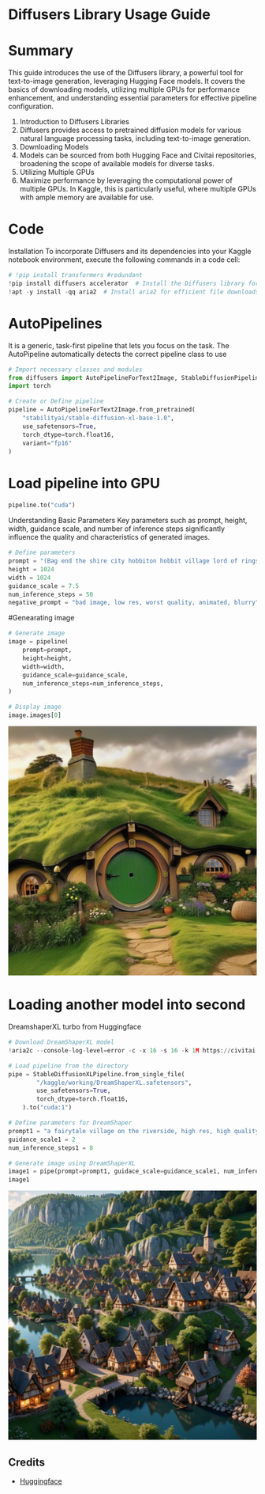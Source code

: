 # Diffusers Library Usage Guide

# Summary
This guide introduces the use of the Diffusers library, a powerful tool for text-to-image generation, leveraging Hugging Face models. It covers the basics of downloading models, utilizing multiple GPUs for performance enhancement, and understanding essential parameters for effective pipeline configuration.

1. Introduction to Diffusers Libraries
2. Diffusers provides access to pretrained diffusion models for various natural language processing tasks, including text-to-image generation.
3. Downloading Models
4. Models can be sourced from both Hugging Face and Civitai repositories, broadening the scope of available models for diverse tasks.
5. Utilizing Multiple GPUs
6. Maximize performance by leveraging the computational power of multiple GPUs. In Kaggle, this is particularly useful, where multiple GPUs with ample memory are available for use.

# Code
Installation
To incorporate Diffusers and its dependencies into your Kaggle notebook environment, execute the following commands in a code cell:

```python
# !pip install transformers #redundant
!pip install diffusers accelerator  # Install the Diffusers library for pretrained diffusion models 
!apt -y install -qq aria2  # Install aria2 for efficient file downloads
```

# AutoPipelines 
It is a generic, task-first pipeline that lets you focus on the task. The AutoPipeline automatically detects the correct pipeline class to use

```python
# Import necessary classes and modules
from diffusers import AutoPipelineForText2Image, StableDiffusionPipeline
import torch
```

```python
# Create or Define pipeline
pipeline = AutoPipelineForText2Image.from_pretrained(
    "stabilityai/stable-diffusion-xl-base-1.0",
    use_safetensors=True,
    torch_dtype=torch.float16,
    variant="fp16"
)
```
# Load pipeline into GPU
```python
pipeline.to("cuda")
```

Understanding Basic Parameters
Key parameters such as prompt, height, width, guidance scale, and number of inference steps significantly influence the quality and characteristics of generated images.
```python
# Define parameters
prompt = "(Bag end the shire city hobbiton hobbit village lord of rings movie  Peter Jackson movie beautiful nature landscape high quality, realistic"
height = 1024
width = 1024
guidance_scale = 7.5
num_inference_steps = 50
negative_prompt = "bad image, low res, worst quality, animated, blurry"
```
#Genearating image
```python
# Generate image
image = pipeline(
    prompt=prompt,
    height=height,
    width=width,
    guidance_scale=guidance_scale,
    num_inference_steps=num_inference_steps,
)
```
```python
# Display image
image.images[0]
```
![Alt text](SDXL_img.png)
# Loading another model into second
DreamshaperXL turbo from Huggingface 
```python
# Download DreamShaperXL model
!aria2c --console-log-level=error -c -x 16 -s 16 -k 1M https://civitai.com/api/download/models/333449 -d /kaggle/working -o DreamShaperXL.safetensors
```
```python
# Load pipeline from the directory
pipe = StableDiffusionXLPipeline.from_single_file(
        "/kaggle/working/DreamShaperXL.safetensors",
        use_safetensors=True,
        torch_dtype=torch.float16,
    ).to("cuda:1")
```
```python
# Define parameters for DreamShaper
prompt1 = "a fairytale village on the riverside, high res, high quality, realistic, 8K, UHD,landscape"
guidance_scale1 = 2
num_inference_steps1 = 8
```
 

```python
# Generate image using DreamShaperXL
image1 = pipe(prompt=prompt1, guidace_scale=guidance_scale1, num_inference_steps=num_inference_steps1).images[0]
image1
```
![Alt text](DreamShaper.png)




## Credits

- [Huggingface]([https://github.com/johndoe](https://github.com/huggingface/diffusers)) 
